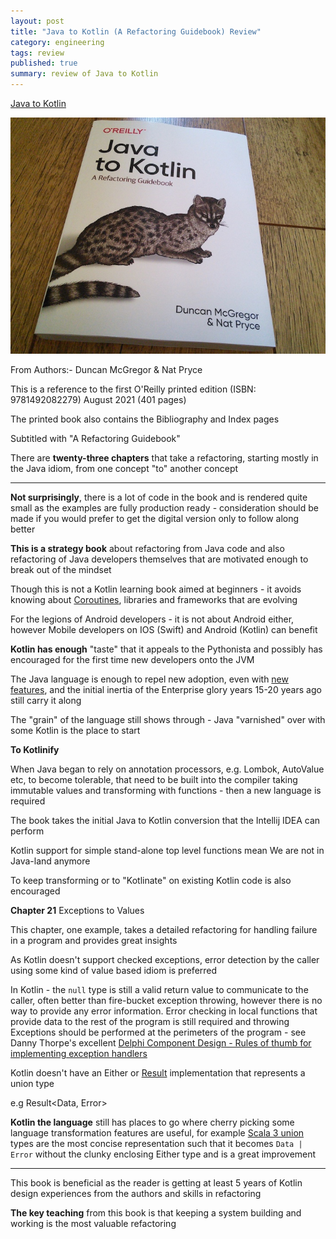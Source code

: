 ```yaml
---
layout: post
title: "Java to Kotlin (A Refactoring Guidebook) Review"
category: engineering
tags: review
published: true
summary: review of Java to Kotlin
---
```


[Java to Kotlin](https://www.oreilly.com/library/view/java-to-kotlin/9781492082262/)

![Java to Kotlin](/public/java-to-kotlin.jpg)

From Authors:- Duncan McGregor & Nat Pryce

This is a reference to the first O'Reilly printed edition (ISBN: 9781492082279) August 2021 (401 pages)

The printed book also contains the Bibliography and Index pages

Subtitled with "A Refactoring Guidebook"

There are **twenty-three chapters** that take a refactoring, starting mostly in the Java idiom, from one concept "to" another concept

---

**Not surprisingly**, there is a lot of code in the book and is rendered quite small as the examples are fully production ready - consideration should be made if you would prefer to get the digital version only to follow along better

**This is a strategy book** about refactoring from Java code and also refactoring of Java developers themselves that are motivated enough to break out of the mindset

Though this is not a Kotlin learning book aimed at beginners - it avoids knowing about [Coroutines](https://kotlinlang.org/docs/coroutines-overview.html), libraries and frameworks that are evolving

For the legions of Android developers - it is not about Android either, however Mobile developers on IOS (Swift) and Android (Kotlin) can benefit

**Kotlin has enough** "taste" that it appeals to the Pythonista and possibly has encouraged for the first time new developers onto the JVM 

The Java language is enough to repel new adoption, even with [new features](https://openjdk.java.net/jeps/359), and the initial inertia of the Enterprise glory years 15-20 years ago still carry it along 

The "grain" of the language still shows through - Java "varnished" over with some Kotlin is the place to start 

**To Kotlinify**

When Java began to rely on annotation processors, e.g. Lombok, AutoValue etc, to become tolerable, that need to be built into the compiler
taking immutable values and transforming with functions - then a new language is required

The book takes the initial Java to Kotlin conversion that the Intellij IDEA can perform

Kotlin support for simple stand-alone top level functions mean We are not in Java-land anymore

To keep transforming or to "Kotlinate" on existing Kotlin code is also encouraged

**Chapter 21** Exceptions to Values

This chapter, one example, takes a detailed refactoring for handling failure in a program and provides great insights

As Kotlin doesn't support checked exceptions, error detection by the caller using some kind of value based idiom is preferred 

In Kotlin - the `null` type is still a valid return value to communicate to the caller, often better than fire-bucket exception throwing, however there is no way to provide any error information. Error checking in local functions that provide data to the rest of the program is still required and throwing Exceptions should be performed at the perimeters of the program - see 
Danny Thorpe's excellent [Delphi Component Design - Rules of thumb for implementing exception handlers](https://dl.acm.org/doi/book/10.5555/524370)

Kotlin doesn't have an Either or [Result](https://kotlinlang.org/api/latest/jvm/stdlib/kotlin/-result/) implementation that represents a union type 

e.g Result<Data, Error>

**Kotlin the language** still has places to go where cherry picking some language transformation features are useful, for example [Scala 3 union](https://docs.scala-lang.org/scala3/book/types-union.html) types are the most concise representation such that it becomes `Data | Error` without the clunky enclosing Either type and is a great improvement

---

This book is beneficial as the reader is getting at least 5 years of Kotlin design experiences from the authors and skills in refactoring 

**The key teaching** from this book is that keeping a system building and working is the most valuable refactoring

